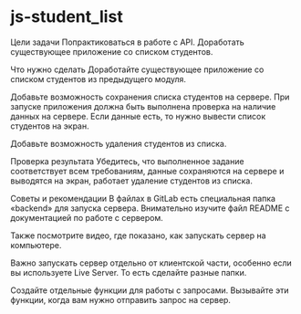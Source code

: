 # js-student_list

Цели задачи
Попрактиковаться в работе с API. 
Доработать существующее приложение со списком студентов.

Что нужно сделать
Доработайте существующее приложение со списком студентов из предыдущего модуля. 

Добавьте возможность сохранения списка студентов на сервере. При запуске приложения должна быть выполнена проверка на наличие данных на сервере. Если данные есть, то нужно вывести список студентов на экран. 

Добавьте возможность удаления студентов из списка.


Проверка результата
Убедитесь, что выполненное задание соответствует всем требованиям, данные сохраняются на сервере и выводятся на экран, работает удаление студентов из списка.


Советы и рекомендации
В файлах в GitLab есть специальная папка «backend» для запуска сервера. Внимательно изучите файл README с документацией по работе с сервером. 

Также посмотрите видео, где показано, как запускать сервер на компьютере.

Важно запускать сервер отдельно от клиентской части, особенно если вы используете Live Server. То есть сделайте разные папки.

Создайте отдельные функции для работы с запросами. Вызывайте эти функции, когда вам нужно отправить запрос на сервер.

